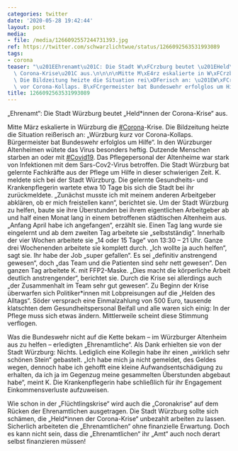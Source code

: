 ```yaml
---
categories: twitter
date: '2020-05-28 19:42:44'
layout: post
media:
- file: /media/1266092557244731393.jpg
ref: https://twitter.com/schwarzlichtwue/status/1266092563531993089
tags:
- corona
teaser: "\u201EEhrenamt\u201C: Die Stadt W\xFCrzburg beutet \u201EHeld\\*innen der\
  \ Corona-Krise\u201C aus.\n\n\n\nMitte M\xE4rz eskalierte in W\xFCrzburg die [#Corona](/t/corona)-Krise.\
  \ Die Bildzeitung heizte die Situation rei\xDFerisch an: \u201EW\xFCrzburg kurz\
  \ vor Corona-Kollaps. B\xFCrgermeister bat Bundeswehr erfolglos um Hilfe\u201C. "
title: 1266092563531993089
---
```

„Ehrenamt“: Die Stadt Würzburg beutet „Held\*innen der Corona-Krise“ aus.



Mitte März eskalierte in Würzburg die [#Corona](/t/corona)-Krise. Die Bildzeitung heizte die Situation reißerisch an: „Würzburg kurz vor Corona-Kollaps. Bürgermeister bat Bundeswehr erfolglos um Hilfe“. 
In den Würzburger Altenheimen wütete das Virus besonders heftig. Dutzende Menschen starben an oder mit [#Covid19](/t/covid19). Das Pflegepersonal der Altenheime war stark von Infektionen mit dem Sars-Cov2-Virus betroffen.
Die Stadt Würzburg bat gelernte Fachkräfte aus der Pflege um Hilfe in dieser schwierigen Zeit. K. meldete sich bei der Stadt Würzburg. Die gelernte Gesundheits- und Krankenpflegerin wartete etwa 10 Tage bis sich die Stadt bei ihr zurückmeldete.
„Zunächst musste ich mit meinem anderen Arbeitgeber abklären, ob er mich freistellen kann“, berichtet sie. Um der Stadt Würzburg zu helfen, baute sie ihre Überstunden bei ihrem eigentlichen Arbeitgeber ab und half einen Monat lang in einem betroffenen städtischen Altenheim aus.
„Anfang April habe ich angefangen“, erzählt sie. Einen Tag lang wurde sie eingelernt und ab dem zweiten Tag arbeitete sie „selbstständig“.
Innerhalb der vier Wochen arbeitete sie „14 oder 15 Tage“ von 13:30 – 21 Uhr. Ganze drei Wochenenden arbeitete sie komplett durch. „Ich wollte ja auch helfen“, sagt sie. Ihr habe der Job „super gefallen“.
Es sei „definitiv anstrengend gewesen“, doch „das Team und die Patienten sind sehr nett gewesen“.
Den ganzen Tag arbeitete K. mit FFP2-Maske. „Dies macht die körperliche Arbeit deutlich anstrengender“, berichtet sie. Durch die Krise sei allerdings auch „der Zusammenhalt im Team sehr gut gewesen“.
Zu Beginn der Krise überwarfen sich Politiker\*innen mit Lobpreisungen auf die „Helden des Alltags“. Söder versprach eine Einmalzahlung von 500 Euro, tausende klatschten dem Gesundheitspersonal Beifall und alle waren sich einig: In der Pflege muss sich etwas ändern.
Mittlerweile scheint diese Stimmung verflogen. 



Was die Bundeswehr nicht auf die Kette bekam – im Würzburger Altenheim aus zu helfen – erledigten „Ehrenamtliche“.
Als Dank erhielten sie von der Stadt Würzburg: Nichts. Lediglich eine Kollegin habe ihr einen „wirklich sehr schönen Stein“ gebastelt.
„Ich habe mich ja nicht gemeldet, des Geldes wegen, dennoch habe ich gehofft eine kleine Aufwandsentschädigung zu erhalten, da ich ja im Gegenzug meine gesammelten Überstunden abgebaut habe“, meint K.
Die Krankenpflegerin habe schließlich für ihr Engagement Einkommensverluste aufzuweisen. 



Wie schon in der „Flüchtlingskrise“ wird auch die „Coronakrise“ auf dem Rücken der Ehrenamtlichen ausgetragen.
Die Stadt Würzburg sollte sich schämen, die „Held\*innen der Corona-Krise“ unbezahlt arbeiten zu lassen. Sicherlich arbeiteten die „Ehrenamtlichen“ ohne finanzielle Erwartung. Doch es kann nicht sein, dass die „Ehrenamtlichen“ ihr „Amt“ auch noch derart selbst finanzieren müssen!